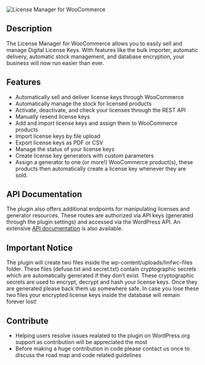 ![License Manager for WooCommerce](https://ps.w.org/license-manager-for-woocommerce/assets/banner-772x250.jpg)

## Description ##
The License Manager for WooCommerce allows you to easily sell and manage Digital License Keys. With features like the bulk importer, automatic delivery, automatic stock management, and database encryption, your business will now run easier than ever.

## Features ##
* Automatically sell and deliver license keys through WooCommerce
* Automatically manage the stock for licensed products
* Activate, deactivate, and check your licenses through the REST API
* Manually resend license keys
* Add and import license keys and assign them to WooCommerce products
* Import license keys by file upload
* Export license keys as PDF or CSV
* Manage the status of your license keys
* Create license key generators with custom parameters
* Assign a generator to one (or more!) WooCommerce product(s), these products then automatically create a license key whenever they are sold.

## API Documentation ##
The plugin also offers additional endpoints for manipulating licenses and generator resources. These routes are authorized via API keys (generated through the plugin settings) and accessed via the WordPress API. An extensive [API documentation](https://www.licensemanager.at/docs/rest-api/getting-started/api-keys) is also available.

## Important Notice ##
The plugin will create two files inside the wp-content/uploads/lmfwc-files folder. These files (defuse.txt and secret.txt) contain cryptographic secrets which are automatically generated if they don’t exist. These cryptographic secrets are used to encrypt, decrypt and hash your license keys. Once they are generated please back them up somewhere safe. In case you lose these two files your encrypted license keys inside the database will remain forever lost!

## Contribute ##
* Helping users resolve issues realated to the plugin on WordPress.org support as contribution will be appreciated the most
* Before making a huge contribution in code please contact us once to discuss the road map and code related guidelines
